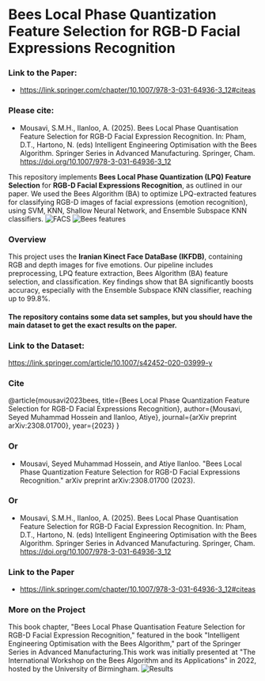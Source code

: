 # Bees Local Phase Quantization Feature Selection for RGB-D Facial Expressions Recognition

### Link to the Paper:
- https://link.springer.com/chapter/10.1007/978-3-031-64936-3_12#citeas

### Please cite:
- Mousavi, S.M.H., Ilanloo, A. (2025). Bees Local Phase Quantisation Feature Selection for RGB-D Facial Expression Recognition. In: Pham, D.T., Hartono, N. (eds) Intelligent Engineering Optimisation with the Bees Algorithm. Springer Series in Advanced Manufacturing. Springer, Cham. https://doi.org/10.1007/978-3-031-64936-3_12


This repository implements **Bees Local Phase Quantization (LPQ) Feature Selection** for **RGB-D Facial Expressions Recognition**, as outlined in our paper. We used the Bees Algorithm (BA) to optimize LPQ-extracted features for classifying RGB-D images of facial expressions (emotion recognition), using SVM, KNN, Shallow Neural Network, and Ensemble Subspace KNN classifiers.
![FACS](https://github.com/user-attachments/assets/a0a0a7dd-0180-402e-8062-43f62b87d9d4)
![Bees features](https://github.com/user-attachments/assets/5105dddb-0a82-4c98-b330-8a1074580140)

### Overview

This project uses the **Iranian Kinect Face DataBase (IKFDB)**, containing RGB and depth images for five emotions. Our pipeline includes preprocessing, LPQ feature extraction, Bees Algorithm (BA) feature selection, and classification. Key findings show that BA significantly boosts accuracy, especially with the Ensemble Subspace KNN classifier, reaching up to 99.8%.
#### The repository contains some data set samples, but you should have the main dataset to get the exact results on the paper.
### Link to the Dataset:
https://link.springer.com/article/10.1007/s42452-020-03999-y

### Cite
@article{mousavi2023bees,
  title={Bees Local Phase Quantization Feature Selection for RGB-D Facial Expressions Recognition},
  author={Mousavi, Seyed Muhammad Hossein and Ilanloo, Atiye},
  journal={arXiv preprint arXiv:2308.01700},
  year={2023}
}
### Or
- Mousavi, Seyed Muhammad Hossein, and Atiye Ilanloo. "Bees Local Phase Quantization Feature Selection for RGB-D Facial Expressions Recognition." arXiv preprint arXiv:2308.01700 (2023).
### Or
- Mousavi, S.M.H., Ilanloo, A. (2025). Bees Local Phase Quantisation Feature Selection for RGB-D Facial Expression Recognition. In: Pham, D.T., Hartono, N. (eds) Intelligent Engineering Optimisation with the Bees Algorithm. Springer Series in Advanced Manufacturing. Springer, Cham. https://doi.org/10.1007/978-3-031-64936-3_12

### Link to the Paper
- https://link.springer.com/chapter/10.1007/978-3-031-64936-3_12#citeas

### More on the Project
This book chapter, "Bees Local Phase Quantisation Feature Selection for RGB-D Facial Expression Recognition," featured in the book "Intelligent Engineering Optimisation with the Bees Algorithm," part of the Springer Series in Advanced Manufacturing.This work was initially presented at "The International Workshop on the Bees Algorithm and its Applications" in 2022, hosted by the University of Birmingham.
![Results](https://github.com/user-attachments/assets/ccc5e8a4-a43f-4174-a1d8-b2560f500f32)


